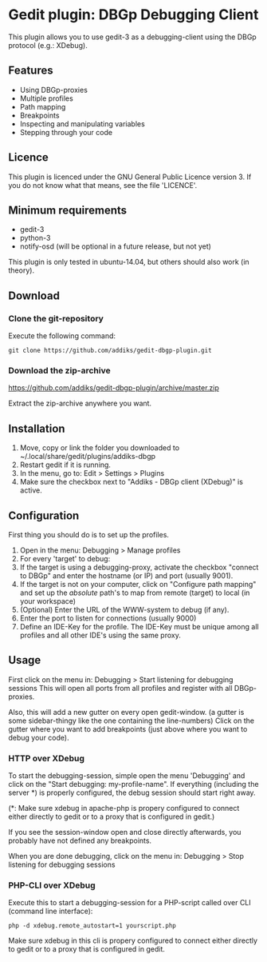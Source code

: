 Gedit plugin: DBGp Debugging Client
===================================

This plugin allows you to use gedit-3 as a debugging-client using the DBGp protocol (e.g.: XDebug).

## Features

 * Using DBGp-proxies
 * Multiple profiles
 * Path mapping
 * Breakpoints
 * Inspecting and manipulating variables
 * Stepping through your code

## Licence

This plugin is licenced under the GNU General Public Licence version 3. 
If you do not know what that means, see the file 'LICENCE'.

## Minimum requirements

 * gedit-3
 * python-3
 * notify-osd (will be optional in a future release, but not yet)

This plugin is only tested in ubuntu-14.04, but others should also work (in theory).

## Download

### Clone the git-repository

Execute the following command:

```
git clone https://github.com/addiks/gedit-dbgp-plugin.git
```

### Download the zip-archive

https://github.com/addiks/gedit-dbgp-plugin/archive/master.zip

Extract the zip-archive anywhere you want.

## Installation

1. Move, copy or link the folder you downloaded to ~/.local/share/gedit/plugins/addiks-dbgp
2. Restart gedit if it is running.
3. In the menu, go to: Edit > Settings > Plugins
4. Make sure the checkbox next to "Addiks - DBGp client (XDebug)" is active.

## Configuration

First thing you should do is to set up the profiles.
1. Open in the menu: Debugging > Manage profiles
2. For every 'target' to debug:
  1. If the target is using a debugging-proxy, activate the checkbox "connect to DBGp" and enter the hostname (or IP) and port (usually 9001).
  2. If the target is not on your computer, click on "Configure path mapping" and set up the _absolute_ path's to map from remote (target) to local (in your workspace)
  3. (Optional) Enter the URL of the WWW-system to debug (if any).
  4. Enter the port to listen for connections (usually 9000)
  5. Define an IDE-Key for the profile. The IDE-Key must be unique among all profiles and all other IDE's using the same proxy.

## Usage

First click on the menu in: Debugging > Start listening for debugging sessions
This will open all ports from all profiles and register with all DBGp-proxies.

Also, this will add a new gutter on every open gedit-window.
(a gutter is some sidebar-thingy like the one containing the line-numbers) 
Click on the gutter where you want to add breakpoints (just above where you want to debug your code).

### HTTP over XDebug

To start the debugging-session, simple open the menu 'Debugging' and click on the "Start debugging: my-profile-name".
If everything (including the server *) is properly configured, the debug session should start right away.

(*: Make sure xdebug in apache-php is propery configured to connect either directly to gedit or to a proxy that is configured in gedit.)

If you see the session-window open and close directly afterwards, you probably have not defined any breakpoints.

When you are done debugging, click on the menu in: Debugging > Stop listening for debugging sessions


### PHP-CLI over XDebug

Execute this to start a debugging-session for a PHP-script called over CLI (command line interface):

```
php -d xdebug.remote_autostart=1 yourscript.php
```

Make sure xdebug in this cli is propery configured to connect either directly to gedit or to a proxy that is configured in gedit.

